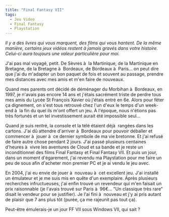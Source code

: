 ```yaml
---
title: "Final Fantasy VII"
tags:
  - Jeu Video
  - Final Fantasy
  - Playstation
---
```


_Il y a des livres qui vous marquent, des films qui vous hantent. De la même manière, certains jeux vidéos restent à jamais gravés dans votre histoire. Celui-ci aura toujours une valeur particulière pour moi._

<!-- more -->

J'ai pas mal voyagé, petit. De Sèvres à  la Martinique, de la Martinique en Bretagne, de la Bretagne à  Bordeaux, de Bordeaux à  Paris… on peut dire que j'ai du m'adapter un bon paquet de fois et souvent au passage, prendre mes distances avec mes amis et m'en faire de nouveaux.

Quand mes parents ont décidé de déménager du Morbihan à  Bordeaux, en 1997, je n'avais pas encore 14 ans et j'étais sacrément triste de perdre tous mes amis du Lycée St François Xavier où j'étais entré en 6e. Alors pour fêter ça dignement, on s'est tous retrouvé chez l'un d'eux le temps d'un week-end à  la fin du quel ils m'ont offert un jeu. À l'époque, nous n'étions pas très fortunés et un tel investissement aurait été impossible seul…

Quand je suis rentré, la console et la télé étaient déjà  rangées dans les cartons. J'ai dû attendre d'arriver à  Bordeaux pour pouvoir déballer et commencer à  jouer à  ce dernier symbole de ma vie bretonne. Et j'ai refusé de faire autre chose pendant 2 jours. J'ai passé plusieurs centaines d'heures à  vivre les aventures de Cloud et sa bande et je reste un inconditionnel des films Final Fantasy et Final Fantasy VII. Et puis un jour, dans un moment d'égarement, j'ai revendu ma Playstation pour me faire un peu de sous afin d'acheter mon premier PC et je ai vendu le jeu avec.

En 2004, j'ai eu envie de jouer à  nouveau à  cet excellent jeu. J'ai installé un émulateur et je me suis mis en quête d'un exemplaire. Après plusieurs recherches infructueuses, j'ai enfin trouvé un revendeur qui m'en faisait un prix raisonnable (je l'avais trouvé sur Paris à  96€… "Un classique très rare" disait le vendeur pour se justifier). Je l'ai fini à  nouveau et j'y ai pris autant de plaisir que 7 ans plus tôt (purée, ça me rajeunit pas tout ça).

Peut-être émulerais-je un jour FF VII sous Windows VII, qui sait&nbsp;?